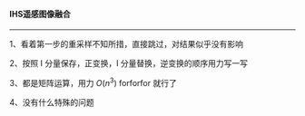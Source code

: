 #### IHS遥感图像融合

***

1、看着第一步的重采样不知所措，直接跳过，对结果似乎没有影响

2、按照 I 分量保存，正变换，I 分量替换，逆变换的顺序用力写一写

3、都是矩阵运算，用力 $O(n^3)$ forforfor 就行了

4、没有什么特殊的问题
